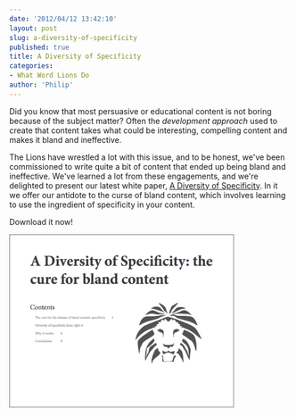```yaml
---
date: '2012/04/12 13:42:10'
layout: post
slug: a-diversity-of-specificity
published: true
title: A Diversity of Specificity
categories:
- What Word Lions Do
author: 'Philip'
---
```


Did you know that most persuasive or educational content is not boring because of the subject matter? Often the *development approach* used to create that content takes what could be interesting, compelling content and makes it bland and ineffective.

The Lions have wrestled a lot with this issue, and to be honest, we've been commissioned to write quite a bit of content that ended up being bland and ineffective. We've learned a lot from these engagements, and we're delighted to present our latest white paper, [A Diversity of Specificity](http://www.wordlions.com/pubs/WL-A-Diversity-of-Specificity.pdf). In it we offer our antidote to the curse of bland content, which involves learning to use the ingredient of specificity in your content.

Download it now!

<a href="http://www.wordlions.com/pubs/WL-A-Diversity-of-Specificity.pdf"><img src="/img/DofSCover.png" width="80%" /></a>